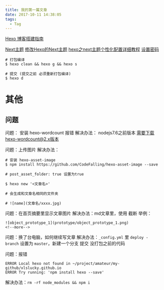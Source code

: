 ```yaml
---
title: 我的第一篇文章
date: 2017-10-11 14:38:05
tags:
  - Tag
---
```


[Hexo 博客搭建指南](https://github.com/limedroid/HexoLearning)

[Next主题](http://theme-next.iissnan.com/)
[修改Hexo的Next主题](http://zhouhuix.cn/2016/11/24/%E4%BF%AE%E6%94%B9Hexo%E7%9A%84Next%E4%B8%BB%E9%A2%98/)
[hexo之next主题个性化配置详细教程](http://blog.csdn.net/w_ngzeqi/article/details/73863543)
[设置密码](http://www.jianshu.com/p/a2330937de6c)

```shell
# 打包编译
$ hexo clean && hexo g && hexo s

# 提交 (提交之前 必须重新打包编译)
$ hexo d
```

# 其他

## 问题

问题： 安装 hexo-wordcount 报错
解决办法： nodejs7.6之前版本 需要下载hexo-wordcount@2.x版本

问题：上传图片
解决办法：
```shell
# 安装 hexo-asset-image
$ npm install https://github.com/CodeFalling/hexo-asset-image --save

# post_asset_folder: true 设置为true

$ hexo new '<文章名>'

# 会生成和文章名相同的文件夹

# ![name](文章名/xxxx.jpg)
```

问题：在首页摘要里显示文章图片
解决办法：md文章里，使用 <!--more--> 截断
举例：
```shell
![object_prototype_1](prototype/object_prototype_1.png)
<!--more-->
```

问题：换了台电脑，如何继续写文章
解决办法：`_config.yml` 里 `deploy - branch` 设置为 `master`，新建一个分支 提交 没打包之前的代码

问题：报错
```shell
ERROR Local hexo not found in ~/project/amateur/my-github/xlslucky.github.io
ERROR Try running: 'npm install hexo --save'
```
解决办法：`rm -rf node_modules && npm i` 
